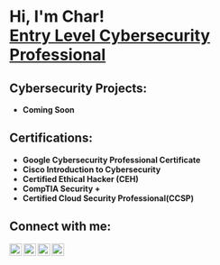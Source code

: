 <h1>Hi, I'm Char! <br/><a href="https://www.linkedin.com/in/charbanks/">Entry Level Cybersecurity Professional</a></h1>

  <h2> Cybersecurity Projects:</h2>

- <b>Coming Soon</b>


 <h2>Certifications:</h2>

- <b>Google Cybersecurity Professional Certificate</b>
- <b>Cisco Introduction to Cybersecurity</b>
- <b>Certified Ethical Hacker (CEH)</b>
- <b>CompTIA Security + </b>
- <b>Certified Cloud Security Professional(CCSP)</b>

<h2>  Connect with me:</h2>

[<img align="left" alt="CharBanks | YouTube" width="22px" src="https://cdn.jsdelivr.net/npm/simple-icons@v3/icons/youtube.svg" />][youtube]
[<img align="left" alt="MsCharBanks | Twitter" width="22px" src="https://cdn.jsdelivr.net/npm/simple-icons@v3/icons/twitter.svg" />][twitter]
[<img align="left" alt="CharBanks | LinkedIn" width="22px" src="https://cdn.jsdelivr.net/npm/simple-icons@v3/icons/linkedin.svg" />][linkedin]
[<img align="left" alt="CharBanks | Instagram" width="22px" src="https://cdn.jsdelivr.net/npm/simple-icons@v3/icons/instagram.svg" />][instagram]

[twitter]: https://twitter.com/mscharbanks
[youtube]: https://www.youtube.com/c/charbanks
[instagram]: https://www.instagram.com/mscharbabe/
[linkedin]: https://linkedin.com/in/charbanks

<!--
**mscharbanks/mscharbanks** is a ✨ _special_ ✨ repository because its `README.md` (this file) appears on your GitHub profile.

Here are some ideas to get you started:

- 🔭 I’m currently working on ...
- 🌱 I’m currently learning ...
- 👯 I’m looking to collaborate on ...
- 🤔 I’m looking for help with ...
- 💬 Ask me about ...
- 📫 How to reach me: ...
- 😄 Pronouns: ...
- ⚡ Fun fact: ...
-->
